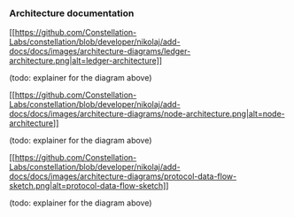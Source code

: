 ### Architecture documentation

[[https://github.com/Constellation-Labs/constellation/blob/developer/nikolaj/add-docs/docs/images/architecture-diagrams/ledger-architecture.png|alt=ledger-architecture]]

(todo: explainer for the diagram above)

[[https://github.com/Constellation-Labs/constellation/blob/developer/nikolaj/add-docs/docs/images/architecture-diagrams/node-architecture.png|alt=node-architecture]]

(todo: explainer for the diagram above)

[[https://github.com/Constellation-Labs/constellation/blob/developer/nikolaj/add-docs/docs/images/architecture-diagrams/protocol-data-flow-sketch.png|alt=protocol-data-flow-sketch]]

(todo: explainer for the diagram above)
